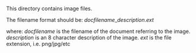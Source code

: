 This directory contains image files.

The filename format should be: *docfilename*_*description*.*ext*

where:
  *docfilename* is the filename of the document referring to the image.
  *description* is an 8 character description of the image.
  *ext* is the file extension, i.e. png/jpg/etc
